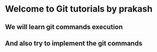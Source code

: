 # Welcome to Git tutorials by prakash
## We will learn git commands execution 
## And also try to implement the git commands

